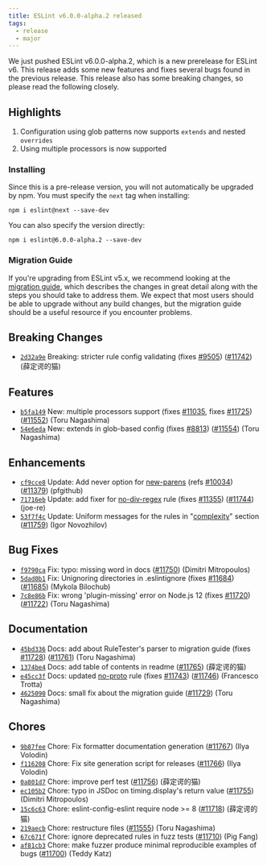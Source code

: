 ```yaml
---
title: ESLint v6.0.0-alpha.2 released
tags:
  - release
  - major
---
```


We just pushed ESLint v6.0.0-alpha.2, which is a new prerelease for ESLint v6. This release adds some new features and fixes several bugs found in the previous release. This release also has some breaking changes, so please read the following closely.




## Highlights

1. Configuration using glob patterns now supports `extends` and nested `overrides`
1. Using multiple processors is now supported

### Installing

Since this is a pre-release version, you will not automatically be upgraded by npm. You must specify the `next` tag when installing:

```
npm i eslint@next --save-dev
```

You can also specify the version directly:

```
npm i eslint@6.0.0-alpha.2 --save-dev
```

### Migration Guide

If you're upgrading from ESLint v5.x, we recommend looking at the [migration guide](/docs/6.0.0/user-guide/migrating-to-6.0.0), which describes the changes in great detail along with the steps you should take to address them. We expect that most users should be able to upgrade without any build changes, but the migration guide should be a useful resource if you encounter problems.




## Breaking Changes


* [`2d32a9e`](https://github.com/eslint/eslint/commit/2d32a9e8dd10a5927576bd50d184876c775da4af) Breaking: stricter rule config validating (fixes [#9505](https://github.com/eslint/eslint/issues/9505)) ([#11742](https://github.com/eslint/eslint/issues/11742)) (薛定谔的猫)




## Features


* [`b5fa149`](https://github.com/eslint/eslint/commit/b5fa1491d2371a721e4b5029e797ae98fd30fed2) New: multiple processors support (fixes [#11035](https://github.com/eslint/eslint/issues/11035), fixes [#11725](https://github.com/eslint/eslint/issues/11725)) ([#11552](https://github.com/eslint/eslint/issues/11552)) (Toru Nagashima)
* [`54e6eda`](https://github.com/eslint/eslint/commit/54e6edaa2f881aab530fa14e63d92e5e0e2ca55c) New: extends in glob-based config (fixes [#8813](https://github.com/eslint/eslint/issues/8813)) ([#11554](https://github.com/eslint/eslint/issues/11554)) (Toru Nagashima)




## Enhancements


* [`cf9cce8`](https://github.com/eslint/eslint/commit/cf9cce81aa68e9bc23840530cb33f4c3f551fb1e) Update: Add never option for [new-parens](/docs/rules/new-parens) (refs [#10034](https://github.com/eslint/eslint/issues/10034)) ([#11379](https://github.com/eslint/eslint/issues/11379)) (pfgithub)
* [`71716eb`](https://github.com/eslint/eslint/commit/71716eba3155266d777b994a38af524952e97696) Update: add fixer for [no-div-regex](/docs/rules/no-div-regex) rule (fixes [#11355](https://github.com/eslint/eslint/issues/11355)) ([#11744](https://github.com/eslint/eslint/issues/11744)) (joe-re)
* [`53f7f4c`](https://github.com/eslint/eslint/commit/53f7f4cf8d8b66a1911db56e4f72764388a21cc4) Update: Uniform messages for the rules in "[complexity](/docs/rules/complexity)" section ([#11759](https://github.com/eslint/eslint/issues/11759)) (Igor Novozhilov)




## Bug Fixes


* [`f9790ca`](https://github.com/eslint/eslint/commit/f9790ca1baec1275f3c946586766a5713258ac32) Fix: typo: missing word in docs ([#11750](https://github.com/eslint/eslint/issues/11750)) (Dimitri Mitropoulos)
* [`5dad0b1`](https://github.com/eslint/eslint/commit/5dad0b1d80c9cf380c49f46266c35d461d3cecad) Fix: Unignoring directories in .eslintignore (fixes [#11684](https://github.com/eslint/eslint/issues/11684)) ([#11685](https://github.com/eslint/eslint/issues/11685)) (Mykola Bilochub)
* [`7c8e86b`](https://github.com/eslint/eslint/commit/7c8e86bf2c900cec7cd1dfd529a8c77cc81ef34c) Fix: wrong 'plugin-missing' error on Node.js 12 (fixes [#11720](https://github.com/eslint/eslint/issues/11720)) ([#11722](https://github.com/eslint/eslint/issues/11722)) (Toru Nagashima)




## Documentation


* [`45bd336`](https://github.com/eslint/eslint/commit/45bd336e647a6fa8a502488e5cbd27ba02712083) Docs: add about RuleTester's parser to migration guide (fixes [#11728](https://github.com/eslint/eslint/issues/11728)) ([#11761](https://github.com/eslint/eslint/issues/11761)) (Toru Nagashima)
* [`1374be4`](https://github.com/eslint/eslint/commit/1374be44f7ec4b8c913c52cc84debc4012c4f3ea) Docs: add table of contents in readme ([#11765](https://github.com/eslint/eslint/issues/11765)) (薛定谔的猫)
* [`e45cc3f`](https://github.com/eslint/eslint/commit/e45cc3f3dc44f3a5b6b713a1bf5ce6e46d87ca49) Docs: updated [no-proto](/docs/rules/no-proto) rule (fixes [#11743](https://github.com/eslint/eslint/issues/11743)) ([#11746](https://github.com/eslint/eslint/issues/11746)) (Francesco Trotta)
* [`4625090`](https://github.com/eslint/eslint/commit/462509058e46770cf70307cf8dba279f0e73b967) Docs: small fix about the migration guide ([#11729](https://github.com/eslint/eslint/issues/11729)) (Toru Nagashima)








## Chores


* [`9b87fee`](https://github.com/eslint/eslint/commit/9b87fee9dc7b1d99a50b924cb6b81255ebb5c4a2) Chore: Fix formatter documentation generation ([#11767](https://github.com/eslint/eslint/issues/11767)) (Ilya Volodin)
* [`f116208`](https://github.com/eslint/eslint/commit/f11620848733a3a6f58811d9bb2c3e748d6135ac) Chore: Fix site generation script for releases ([#11766](https://github.com/eslint/eslint/issues/11766)) (Ilya Volodin)
* [`0a801d7`](https://github.com/eslint/eslint/commit/0a801d702dc41dae7eac0c802b822493ddc3ac41) Chore: improve perf test ([#11756](https://github.com/eslint/eslint/issues/11756)) (薛定谔的猫)
* [`ec105b2`](https://github.com/eslint/eslint/commit/ec105b24f7e036ecdc4267f018529ac3765e29d5) Chore: typo in JSDoc on timing.display's return value ([#11755](https://github.com/eslint/eslint/issues/11755)) (Dimitri Mitropoulos)
* [`15c6c63`](https://github.com/eslint/eslint/commit/15c6c6374c0425d5402142d012a541fa208bc9da) Chore: eslint-config-eslint require node >= 8 ([#11718](https://github.com/eslint/eslint/issues/11718)) (薛定谔的猫)
* [`219aecb`](https://github.com/eslint/eslint/commit/219aecb78bc646d44bad27dc775a9b3d3dc58232) Chore: restructure files ([#11555](https://github.com/eslint/eslint/issues/11555)) (Toru Nagashima)
* [`67c671f`](https://github.com/eslint/eslint/commit/67c671fdc1c8b08cb8d263a9bb2151e3108c88b4) Chore: ignore deprecated rules in fuzz tests ([#11710](https://github.com/eslint/eslint/issues/11710)) (Pig Fang)
* [`af81cb3`](https://github.com/eslint/eslint/commit/af81cb3ecc5e6bf43a6a2d8f326103350513a1b8) Chore: make fuzzer produce minimal reproducible examples of bugs ([#11700](https://github.com/eslint/eslint/issues/11700)) (Teddy Katz)
